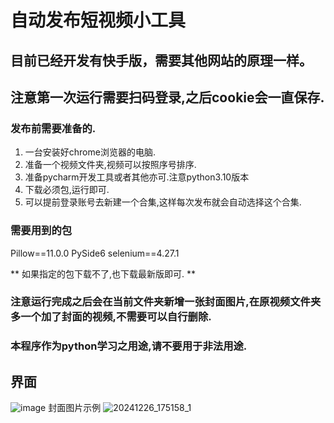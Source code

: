 # 自动发布短视频小工具

## 目前已经开发有快手版，需要其他网站的原理一样。
## 注意第一次运行需要扫码登录,之后cookie会一直保存.

### 发布前需要准备的.

  1. 一台安装好chrome浏览器的电脑.
  2. 准备一个视频文件夹,视频可以按照序号排序.
  3. 准备pycharm开发工具或者其他亦可.注意python3.10版本
  4. 下载必须包,运行即可.
  5. 可以提前登录账号去新建一个合集,这样每次发布就会自动选择这个合集.

### 需要用到的包
  Pillow==11.0.0
  PySide6
  selenium==4.27.1
  
  ** 如果指定的包下载不了,也下载最新版即可. **

### 注意运行完成之后会在当前文件夹新增一张封面图片,在原视频文件夹多一个加了封面的视频,不需要可以自行删除.
### 本程序作为python学习之用途,请不要用于非法用途. 

## 界面
![image](https://github.com/user-attachments/assets/e2da1f7c-6048-44f8-9917-61714809cf65)
封面图片示例
![20241226_175158_1](https://github.com/user-attachments/assets/ac8b3cce-19f3-4e23-8a0e-3306446450c1)
